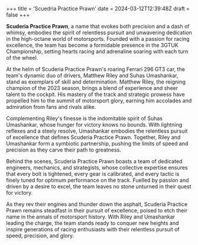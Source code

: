 +++
title = 'Scuedria Practice Prawn'
date = 2024-03-12T12:39:48Z
draft = false
+++

**Scuderia Practice Prawn**, a name that evokes both precision and a dash of whimsy, embodies the spirit of relentless pursuit and unwavering dedication in the high-octane world of motorsports. Founded with a passion for racing excellence, the team has become a formidable presence in the 3GTUK Championship, setting hearts racing and adrenaline soaring with each turn of the wheel.

At the helm of Scuderia Practice Prawn's roaring Ferrari 296 GT3 car, the team's dynamic duo of drivers, Matthew Riley and Suhas Umashankar, stand as exemplars of skill and determination. Matthew Riley, the reigning champion of the 2023 season, brings a blend of experience and sheer talent to the cockpit. His mastery of the track and strategic prowess have propelled him to the summit of motorsport glory, earning him accolades and admiration from fans and rivals alike.

Complementing Riley's finesse is the indomitable spirit of Suhas Umashankar, whose hunger for victory knows no bounds. With lightning reflexes and a steely resolve, Umashankar embodies the relentless pursuit of excellence that defines Scuderia Practice Prawn. Together, Riley and Umashankar form a symbiotic partnership, pushing the limits of speed and precision as they carve their path to greatness.

Behind the scenes, Scuderia Practice Prawn boasts a team of dedicated engineers, mechanics, and strategists, whose collective expertise ensures that every bolt is tightened, every gear is calibrated, and every tactic is finely tuned for optimum performance on the track. Fuelled by passion and driven by a desire to excel, the team leaves no stone unturned in their quest for victory.

As they rev their engines and thunder down the asphalt, Scuderia Practice Prawn remains steadfast in their pursuit of excellence, poised to etch their name in the annals of motorsport history. With Riley and Umashankar leading the charge, the team stands ready to conquer new heights and inspire generations of racing enthusiasts with their relentless pursuit of speed, precision, and glory.
